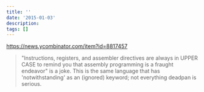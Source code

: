 ```yaml
---
title: ''
date: '2015-01-03'
description:
tags: []
---
```


https://news.ycombinator.com/item?id=8817457

> "Instructions, registers, and assembler directives are always in UPPER CASE to remind you that assembly programming is a fraught endeavor" is a joke. This is the same language that has 'notwithstanding' as an (ignored) keyword; not everything deadpan is serious.

